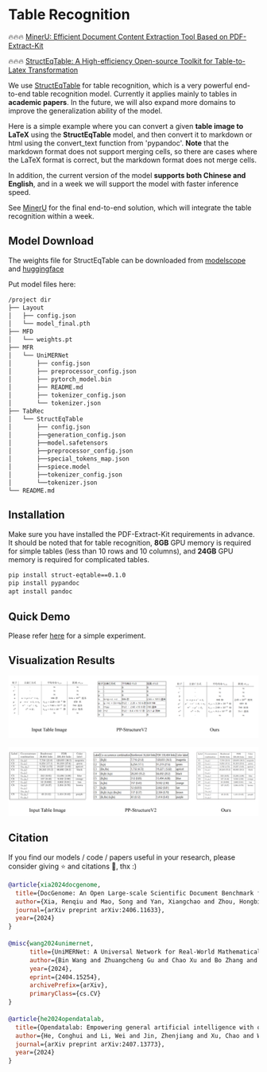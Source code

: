 # Table Recognition
🔥🔥🔥 [MinerU: Efficient Document Content Extraction Tool Based on PDF-Extract-Kit](https://github.com/opendatalab/MinerU)

🔥🔥🔥 [StructEqTable: A High-efficiency Open-source Toolkit for Table-to-Latex Transformation](https://github.com/UniModal4Reasoning/StructEqTable-Deploy/)

We use [StructEqTable](https://github.com/UniModal4Reasoning/StructEqTable-Deploy) for table recognition, which is a very powerful end-to-end table recognition model. Currently it applies mainly to tables in **academic papers**. In the future, we will also expand more domains to improve the generalization ability of the model.

Here is a simple example where you can convert a given **table image to LaTeX** using the **StructEqTable** model, and then convert it to markdown or html using the convert_text function from 'pypandoc'. **Note** that the markdown format does not support merging cells, so there are cases where the LaTeX format is correct, but the markdown format does not merge cells. 

In addition, the current version of the model **supports both Chinese and English**, and in a week we will support the model with faster inference speed.


See [MinerU](https://github.com/opendatalab/MinerU) for the final end-to-end solution, which will integrate the table recognition within a week.

## Model Download
The weights file for StructEqTable can be downloaded from [modelscope](https://www.modelscope.cn/models/wanderkid/PDF-Extract-Kit/files) and [huggingface](https://huggingface.co/wanderkid/PDF-Extract-Kit/tree/main/models/TabRec/StructEqTable)

Put model files here:

```
/project dir
├── Layout
│   ├── config.json
│   └── model_final.pth
├── MFD
│   └── weights.pt
├── MFR
│   └── UniMERNet
│       ├── config.json
│       ├── preprocessor_config.json
│       ├── pytorch_model.bin
│       ├── README.md
│       ├── tokenizer_config.json
│       └── tokenizer.json
├── TabRec
│   └── StructEqTable
│       ├── config.json
│       ├──generation_config.json
│       ├──model.safetensors
│       ├──preprocessor_config.json
│       ├──special_tokens_map.json
│       ├──spiece.model
│       ├──tokenizer_config.json
│       └──tokenizer.json
└── README.md
```


## Installation
Make sure you have installed the PDF-Extract-Kit requirements in advance. It should be noted that for table recognition, **8GB** GPU memory is required for simple tables (less than 10 rows and 10 columns), and **24GB** GPU memory is required for complicated tables.

``` bash 
pip install struct-eqtable==0.1.0
pip install pypandoc
apt install pandoc
```


## Quick Demo
Please refer [here](./Table_Recognition.ipynb) for a simple experiment. 


## Visualization Results
![](./show_case1.png)

![](./show_case2.png)

## Citation
If you find our models / code / papers useful in your research, please consider giving ⭐ and citations 📝, thx :)
```bibtex
@article{xia2024docgenome,
  title={DocGenome: An Open Large-scale Scientific Document Benchmark for Training and Testing Multi-modal Large Language Models},
  author={Xia, Renqiu and Mao, Song and Yan, Xiangchao and Zhou, Hongbin and Zhang, Bo and Peng, Haoyang and Pi, Jiahao and Fu, Daocheng and Wu, Wenjie and Ye, Hancheng and others},
  journal={arXiv preprint arXiv:2406.11633},
  year={2024}
}

@misc{wang2024unimernet,
      title={UniMERNet: A Universal Network for Real-World Mathematical Expression Recognition}, 
      author={Bin Wang and Zhuangcheng Gu and Chao Xu and Bo Zhang and Botian Shi and Conghui He},
      year={2024},
      eprint={2404.15254},
      archivePrefix={arXiv},
      primaryClass={cs.CV}
}

@article{he2024opendatalab,
  title={Opendatalab: Empowering general artificial intelligence with open datasets},
  author={He, Conghui and Li, Wei and Jin, Zhenjiang and Xu, Chao and Wang, Bin and Lin, Dahua},
  journal={arXiv preprint arXiv:2407.13773},
  year={2024}
}

```